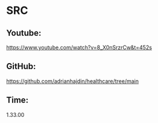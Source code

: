 # SRC

## Youtube:
https://www.youtube.com/watch?v=8_X0nSrzrCw&t=452s

## GitHub:
https://github.com/adrianhajdin/healthcare/tree/main

## Time:
1.33.00